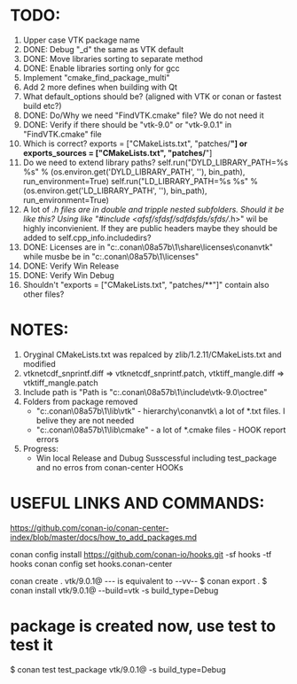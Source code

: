 

TODO:
=============
1. Upper case VTK package name
2. DONE: Debug "_d" the same as VTK default
3. DONE: Move libraries sorting to separate method
4. DONE: Enable libraries sorting only for gcc
5. Implement "cmake_find_package_multi"
6. Add 2 more defines when building with Qt
7. What default_options should be? (aligned with VTK or conan or fastest build etc?)
8. DONE: Do/Why we need "FindVTK.cmake" file? We do not need it
9. DONE: Verify if there should be "vtk-9.0" or "vtk-9.0.1" in "FindVTK.cmake" file
10. Which is correct?
        exports = ["CMakeLists.txt", "patches/**"]
    or
        exports_sources = ["CMakeLists.txt", "patches/**"]
11. Do we need to extend library paths?
        self.run("DYLD_LIBRARY_PATH=%s %s" % (os.environ.get('DYLD_LIBRARY_PATH', ''), bin_path), run_environment=True)
        self.run("LD_LIBRARY_PATH=%s %s" % (os.environ.get('LD_LIBRARY_PATH', ''), bin_path), run_environment=True)
12. A lot of *.h files are in double and tripple nested subfolders. Should it be like this?
        Using like "#include <afsf/sfdsf/sdfdsfds/sfds/*.h>" wil be highly inconvienient.
        If they are public headers maybe they should be added to self.cpp_info.includedirs?
13. DONE: Licenses are in "c:\.conan\08a57b\1\share\licenses\conanvtk\" while musbe be in "c:\.conan\08a57b\1\licenses\"
14. DONE: Verify Win Release
15. DONE: Verify Win Debug
16. Shouldn't "exports = ["CMakeLists.txt", "patches/**"]" contain also other files?




NOTES:
=============
1. Oryginal CMakeLists.txt was repalced by zlib/1.2.11/CMakeLists.txt and modified
2. vtknetcdf_snprintf.diff => vtknetcdf_snprintf.patch, vtktiff_mangle.diff => vtktiff_mangle.patch
4. Include path is "Path is "c:\.conan\08a57b\1\include\vtk-9.0\octree\"
5. Folders from package removed
    - "c:\.conan\08a57b\1\lib\vtk\"    - hierarchy\conanvtk\ a lot of *.txt files. I belive they are not needed
    - "c:\.conan\08a57b\1\lib\cmake\"  -  a lot of *.cmake files - HOOK report errors
5. Progress:
    - Win local Release and Dubug Susscessful including test_package and no erros from conan-center HOOKs


USEFUL LINKS AND COMMANDS:
================================
https://github.com/conan-io/conan-center-index/blob/master/docs/how_to_add_packages.md

conan config install https://github.com/conan-io/hooks.git -sf hooks -tf hooks
conan config set hooks.conan-center

conan create . vtk/9.0.1@
--- is equivalent to --vv--
$ conan export .
$ conan install vtk/9.0.1@ --build=vtk -s build_type=Debug
# package is created now, use test to test it
$ conan test test_package vtk/9.0.1@ -s build_type=Debug


